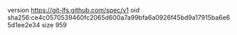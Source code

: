 version https://git-lfs.github.com/spec/v1
oid sha256:ce4c0570539460fc2065d600a7a99bfa6a0926f45bd9a17915ba6e65d1ee2e34
size 959
